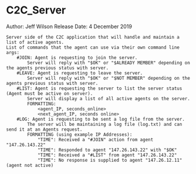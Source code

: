 # C2C_Server

Author: Jeff Wilson
    Release Date: 4 December 2019

    Server side of the C2C application that will handle and maintain a list of active agents.
    List of commands that the agent can use via their own command line args:
        #JOIN: Agent is requesting to join the server.
            Server will reply with "$OK" or "$ALREADY MEMBER" depending on the agents previous status with server.
        #LEAVE: Agent is requesting to leave the server.
            Server will reply with "$OK" or "$NOT MEMBER" depending on the agents previous status with server.
        #LIST: Agent is requesting the server to list the server status (Agent must be active on server).
            Server will display a list of all active agents on the server.
            FORMATTING:
                <agent_IP, seconds_online>
                <next_agent_IP, seconds online>
        #LOG: Agent is requesting to be sent a log file from the server.
            The server will be maintaining a log file (log.txt) and can send it at an Agents request.
            FORMATTING (using example IP Addresses):
                "TIME": Received a "#JOIN" action from agent "147.26.143.22"
                "TIME": Responded to agent "147.26.143.22" with "$OK"
                "TIME": Received a "#LIST" from agent "147.26.143.22"
                "TIME": No response is supplied to agent "147.26.12.11" (agent not active)
